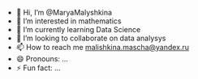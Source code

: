 - 👋 Hi, I’m @MaryaMalyshkina
- 👀 I’m interested in mathematics
- 🌱 I’m currently learning Data Science
- 💞️ I’m looking to collaborate on data analysys
- 📫 How to reach me malishkina.mascha@yandex.ru
- 😄 Pronouns: ...
- ⚡ Fun fact: ...

<!---
MaryaMalyshkina/MaryaMalyshkina is a ✨ special ✨ repository because its `README.md` (this file) appears on your GitHub profile.
You can click the Preview link to take a look at your changes.
--->
